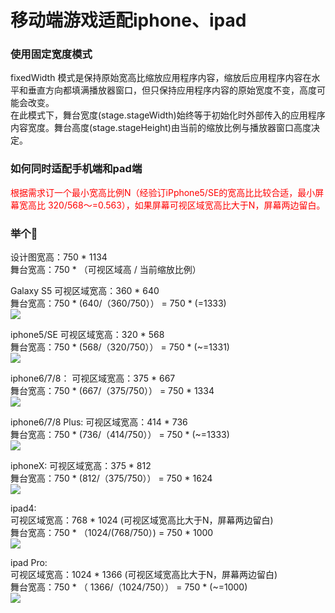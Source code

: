 # 移动端游戏适配iphone、ipad

### 使用固定宽度模式

fixedWidth 模式是保持原始宽高比缩放应用程序内容，缩放后应用程序内容在水平和垂直方向都填满播放器窗口，但只保持应用程序内容的原始宽度不变，高度可能会改变。  
在此模式下，舞台宽度(stage.stageWidth)始终等于初始化时外部传入的应用程序内容宽度。舞台高度(stage.stageHeight)由当前的缩放比例与播放器窗口高度决定。

### 如何同时适配手机端和pad端
<label style='color:red'>根据需求订一个最小宽高比例N（经验订iPphone5/SE的宽高比比较合适，最小屏幕宽高比 320/568～=0.563），如果屏幕可视区域宽高比大于N，屏幕两边留白。</label>

### 举个🌰
设计图宽高：750 * 1134  
舞台宽高：750 * （可视区域高 / 当前缩放比例）  

Galaxy S5
可视区域宽高：360 * 640   
舞台宽高：750 * (640/（360/750）） = 750 * (=1333)  
![](./Galaxy_S5.png)

iphone5/SE
可视区域宽高：320 * 568   
舞台宽高：750 * (568/（320/750）） = 750 * (~=1331)  
![](./iPhone_5_SE.png)

iphone6/7/8：
可视区域宽高：375 * 667   
舞台宽高：750 * (667/（375/750）） = 750 * 1334  
![](./iPhone_6_7_8.png)

iphone6/7/8 Plus:
可视区域宽高：414 * 736   
舞台宽高：750 * (736/（414/750）） = 750 * (~=1333)  
![](./iPhone_6_7_8_Plus.png)

iphoneX:
可视区域宽高：375 * 812   
舞台宽高：750 * (812/（375/750）） = 750 * 1624  
![](./iPhone_X.png)

ipad4:  
可视区域宽高：768 * 1024 (可视区域宽高比大于N，屏幕两边留白)  
舞台宽高：750 * （1024/(768/750）) = 750 * 1000  
![](./iPad.png)

ipad Pro:  
可视区域宽高：1024 * 1366 (可视区域宽高比大于N，屏幕两边留白)  
舞台宽高：750 * （ 1366/（1024/750）） = 750 * (~=1000)  
![](./iPad_Pro.png)



